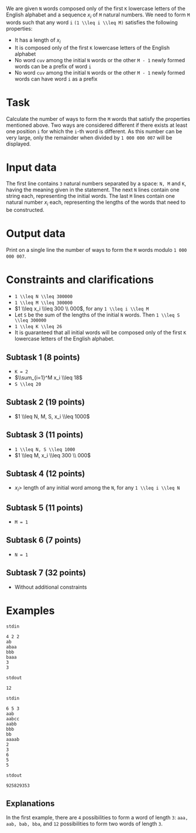 
We are given `N` words composed only of the first `K` lowercase letters of the English alphabet and a sequence $x_i$ of `M` natural numbers. We need to form `M` words such that any word `i` `(1 \\leq i \\leq M)` satisfies the following properties:
* It has a length of $x_i$
* It is composed only of the first `K` lowercase letters of the English alphabet
* No word `cuv` among the initial `N` words or the other `M - 1` newly formed words can be a prefix of word `i`
* No word `cuv` among the initial `N` words or the other `M - 1` newly formed words can have word `i` as a prefix

# Task

Calculate the number of ways to form the `M` words that satisfy the properties mentioned above. Two ways are considered different if there exists at least one position `i` for which the `i`-th word is different. As this number can be very large, only the remainder when divided by `1 000 000 007` will be displayed.

# Input data
The first line contains `3` natural numbers separated by a space: `N, M` and `K`, having the meaning given in the statement. The next `N` lines contain one string each, representing the initial words. The last `M` lines contain one natural number $x_i$ each, representing the lengths of the words that need to be constructed.

# Output data
Print on a single line the number of ways to form the `M` words modulo `1 000 000 007`.

# Constraints and clarifications
* `1 \\leq N \\leq 300000`
* `1 \\leq M \\leq 300000`
* $1 \\leq x_i \\leq 300 \\ 000$, for any `1 \\leq i \\leq M`
* Let `S` be the sum of the lengths of the initial `N` words. Then `1 \\leq S \\leq 300000`
* `1 \\leq K \\leq 26`
* It is guaranteed that all initial words will be composed only of the first `K` lowercase letters of the English alphabet.

## Subtask 1 (8 points)
* `K = 2`
* $\\sum_{i=1}^M x_i \\leq 18$
* `S \\leq 20`

## Subtask 2 (19 points)
* $1 \\leq N, M, S, x_i \\leq 1000$

## Subtask 3 (11 points)
* `1 \\leq N, S \\leq 1000`
* $1 \\leq M, x_i \\leq 300 \\ 000$

## Subtask 4 (12 points)
* $x_i >$ length of any initial word among the `N`, for any `1 \\leq i \\leq N`

## Subtask 5 (11 points)
* `M = 1`

## Subtask 6 (7 points)
* `N = 1`

## Subtask 7 (32 points)
* Without additional constraints

# Examples

`stdin`

```
4 2 2
ab
abaa
bbb
baaa
3
3
```

`stdout`

```
12
```

`stdin`

```
6 5 3
aab
aabcc
aabb
bbb
bb
aaaab
2
3
6
5
5
```

`stdout`

```
925829353
```

Explanations
---

In the first example, there are `4` possibilities to form a word of length `3`: `aaa, aab, bab, bba`, and `12` possibilities to form two words of length `3`.
```

